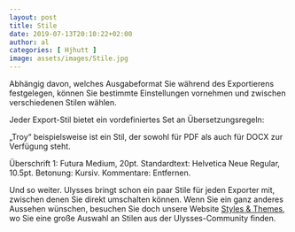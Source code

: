```yaml
---
layout: post
title: Stile
date: 2019-07-13T20:10:22+02:00
author: al
categories: [ Hjhutt ]
image: assets/images/Stile.jpg
---
```


Abhängig davon, welches Ausgabeformat Sie während des Exportierens festgelegen, können Sie bestimmte Einstellungen vornehmen und zwischen verschiedenen Stilen wählen.

Jeder Export-Stil bietet ein vordefiniertes Set an Übersetzungsregeln:

„Troy“ beispielsweise ist ein Stil, der sowohl für PDF als auch für DOCX zur Verfügung steht.

Überschrift 1: Futura Medium, 20pt.
Standardtext: Helvetica Neue Regular, 10.5pt.
Betonung: Kursiv.
Kommentare: Entfernen.

Und so weiter. Ulysses bringt schon ein paar Stile für jeden Exporter mit, zwischen denen Sie direkt umschalten können. Wenn Sie ein ganz anderes Aussehen wünschen, besuchen Sie doch unsere Website [Styles & Themes](https://styles.ulysses.app/ "Styles & Themes"), wo Sie eine große Auswahl an Stilen aus der Ulysses-Community finden.

